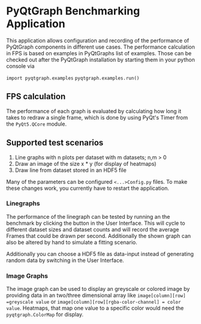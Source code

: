 # PyQtGraph Benchmarking Application
This application allows configuration and recording of the performance of PyQtGraph
components in different use cases. The performance calculation in FPS is based on
examples in PyQtGraphs list of examples. Those can be checked out after the
PyQtGraph installation by starting them in your python console via

`import pyqtgraph.examples`
 `pyqtgraph.examples.run() `
 
 ## FPS calculation
 The performance of each graph is evaluated by calculating how long it takes to
 redraw a single frame, which is done by using PyQt's Timer from the `PyQt5.QCore` 
 module.
 
 ## Supported test scenarios
 1. Line graphs with n plots per dataset with m datasets; n,m > 0
 2. Draw an image of the size x * y (for display of heatmaps)
 3. Draw line from dataset stored in an HDF5 file
 
 Many of the parameters can be configured `<...>Config.py` files. To make these
 changes work, you currently have to restart the application.
 
 ### Linegraphs
 The performance of the linegraph can be tested by running an the benchmark by
 clicking the button in the User Interface. This will cycle to different dataset
 sizes and dataset counts and will record the average Frames that could be drawn
 per second. Additionally the shown graph can also be altered by hand to simulate
 a fitting scenario.
 
 Additionally you can choose a HDF5 file as data-input instead of generating random
 data by switching in the User Interface.
 
 ### Image Graphs
 The image graph can be used to display an greyscale or colored image by providing
 data in an two/three dimensional array like `image[column][row] =greyscale value`
 or `image[column][row][rgba-color-channel] = color value`. Heatmaps, that map one
 value to a specific color would need the `pyqtgraph.ColorMap` for display.
 
